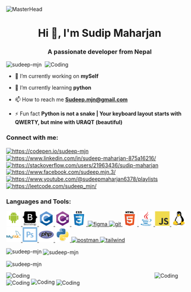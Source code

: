 ![MasterHead](https://camo.githubusercontent.com/4fa9a5bdefafee7e59ad2086429306dfc0c902d0db4d2d1fdfb534b1767d9f62/68747470733a2f2f646576656c6f706572732e67697068792e636f6d2f6272616e63682f6d61737465722f7374617469632f6170692d35313264333663303936363236383237313731303861333862626235633537642e676966)

<h1 align="center">Hi 👋, I'm Sudip Maharjan</h1>
<h3 align="center">A passionate developer from Nepal</h3>  


<img align="right" alt="Coding" width="400" src="https://i.pinimg.com/originals/8c/b4/88/8cb48892e3fa929efdab85b19eb31c90.gif">




<p align="left"> <img src="https://komarev.com/ghpvc/?username=sudeep-mjn&label=Profile%20views&color=0e75b6&style=flat" alt="sudeep-mjn" /> </p>



- 🔭 I’m currently working on **mySelf**

- 🌱 I’m currently learning **python**

- 📫 How to reach me **Sudeep.mjn@gmail.com**

- ⚡ Fun fact **Python is not a snake | Your keyboard layout starts with QWERTY, but mine with URAQT (beautiful)**

<h3 align="left">Connect with me:</h3>
<p align="left">
<a href="https://codepen.io/https://codepen.io/sudeep-mjn" target="blank"><img align="center" src="https://raw.githubusercontent.com/rahuldkjain/github-profile-readme-generator/master/src/images/icons/Social/codepen.svg" alt="https://codepen.io/sudeep-mjn" height="30" width="40" /></a>
<a href="https://linkedin.com/in/https://www.linkedin.com/in/sudeep-maharjan-875a16216/" target="blank"><img align="center" src="https://raw.githubusercontent.com/rahuldkjain/github-profile-readme-generator/master/src/images/icons/Social/linked-in-alt.svg" alt="https://www.linkedin.com/in/sudeep-maharjan-875a16216/" height="30" width="40" /></a>
<a href="https://stackoverflow.com/users/https://stackoverflow.com/users/21963436/sudip-maharjan" target="blank"><img align="center" src="https://raw.githubusercontent.com/rahuldkjain/github-profile-readme-generator/master/src/images/icons/Social/stack-overflow.svg" alt="https://stackoverflow.com/users/21963436/sudip-maharjan" height="30" width="40" /></a>
<a href="https://fb.com/https://www.facebook.com/sudeep.mjn.3/" target="blank"><img align="center" src="https://raw.githubusercontent.com/rahuldkjain/github-profile-readme-generator/master/src/images/icons/Social/facebook.svg" alt="https://www.facebook.com/sudeep.mjn.3/" height="30" width="40" /></a>
<a href="https://www.youtube.com/c/https://www.youtube.com/@sudeepmaharjan6378/playlists" target="blank"><img align="center" src="https://raw.githubusercontent.com/rahuldkjain/github-profile-readme-generator/master/src/images/icons/Social/youtube.svg" alt="https://www.youtube.com/@sudeepmaharjan6378/playlists" height="30" width="40" /></a>
<a href="https://www.leetcode.com/https://leetcode.com/sudeep_mjn/" target="blank"><img align="center" src="https://raw.githubusercontent.com/rahuldkjain/github-profile-readme-generator/master/src/images/icons/Social/leet-code.svg" alt="https://leetcode.com/sudeep_mjn/" height="30" width="40" /></a>
</p>

<h3 align="left">Languages and Tools:</h3>
<p align="left"> <a href="https://developer.android.com" target="_blank" rel="noreferrer"> <img src="https://raw.githubusercontent.com/devicons/devicon/master/icons/android/android-original-wordmark.svg" alt="android" width="40" height="40"/> </a> <a href="https://getbootstrap.com" target="_blank" rel="noreferrer"> <img src="https://raw.githubusercontent.com/devicons/devicon/master/icons/bootstrap/bootstrap-plain-wordmark.svg" alt="bootstrap" width="40" height="40"/> </a> <a href="https://www.cprogramming.com/" target="_blank" rel="noreferrer">
 <img src="https://raw.githubusercontent.com/devicons/devicon/master/icons/c/c-original.svg" alt="c" width="40" height="40"/> </a> <a href="https://www.w3schools.com/cs/" target="_blank" rel="noreferrer"> <img src="https://raw.githubusercontent.com/devicons/devicon/master/icons/csharp/csharp-original.svg" alt="csharp" width="40" height="40"/> </a> <a href="https://www.w3schools.com/css/" target="_blank" rel="noreferrer">
 <img src="https://raw.githubusercontent.com/devicons/devicon/master/icons/css3/css3-original-wordmark.svg" alt="css3" width="40" height="40"/> </a> <a href="https://www.figma.com/" target="_blank" rel="noreferrer"> 
  <img src="https://www.vectorlogo.zone/logos/figma/figma-icon.svg" alt="figma" width="40" height="40"/> </a> <a href="https://git-scm.com/" target="_blank" rel="noreferrer"> <img src="https://www.vectorlogo.zone/logos/git-scm/git-scm-icon.svg" alt="git" width="40" height="40"/> </a> <a href="https://www.w3.org/html/" target="_blank" rel="noreferrer"> <img src="https://raw.githubusercontent.com/devicons/devicon/master/icons/html5/html5-original-wordmark.svg" alt="html5" width="40" height="40"/> </a> <a href="https://www.java.com" target="_blank" rel="noreferrer">
 <img src="https://raw.githubusercontent.com/devicons/devicon/master/icons/java/java-original.svg" alt="java" width="40" height="40"/> </a> <a href="https://developer.mozilla.org/en-US/docs/Web/JavaScript" target="_blank" rel="noreferrer"> 
 <img src="https://raw.githubusercontent.com/devicons/devicon/master/icons/javascript/javascript-original.svg" alt="javascript" width="40" height="40"/> </a> <a href="https://www.linux.org/" target="_blank" rel="noreferrer">
 <img src="https://raw.githubusercontent.com/devicons/devicon/master/icons/linux/linux-original.svg" alt="linux" width="40" height="40"/> </a> <a href="https://www.mysql.com/" target="_blank" rel="noreferrer">   <!--  photoshop -->  <img src="https://raw.githubusercontent.com/devicons/devicon/master/icons/mysql/mysql-original-wordmark.svg" alt="mysql" width="40" height="40"/> </a> <a href="https://www.photoshop.com/en" target="_blank" rel="noreferrer">
  <img src="https://raw.githubusercontent.com/devicons/devicon/master/icons/photoshop/photoshop-line.svg" alt="photoshop" width="40" height="40"/> </a> <a href="https://www.php.net" target="_blank" rel="noreferrer"> <!--  php --> <img src="https://raw.githubusercontent.com/devicons/devicon/master/icons/php/php-original.svg" alt="php" width="40" height="40"/> </a> <a href="https://postman.com" target="_blank" rel="noreferrer">  <!--  pthon -->
    <img src="https://raw.githubusercontent.com/devicons/devicon/master/icons/python/python-original.svg" alt="python" width="40" height="40"/> </a> <a href="https://tailwindcss.com/" target="_blank" rel="noreferrer">  <img src="https://www.vectorlogo.zone/logos/getpostman/getpostman-icon.svg" alt="postman" width="40" height="40"/> </a> <a href="https://www.python.org" target="_blank" rel="noreferrer">
  <img src="https://www.vectorlogo.zone/logos/tailwindcss/tailwindcss-icon.svg" alt="tailwind" width="40" height="40"/> </a> </p>
<p><img align="left" src="https://github-readme-stats.vercel.app/api/top-langs?username=sudeep-mjn&show_icons=true&locale=en&layout=compact" alt="sudeep-mjn" /></p>
<p>&nbsp;<img align="center" src="https://github-readme-stats.vercel.app/api?username=sudeep-mjn&show_icons=true&locale=en" alt="sudeep-mjn" /></p>
<p><img align="center" src="https://github-readme-streak-stats.herokuapp.com/?user=sudeep-mjn&" alt="sudeep-mjn" /></p>

<img  align="left"  margin-left="60px" alt="Coding" width="400" hight="400" src="https://gifdb.com/images/high/programming-angry-punching-keyboard-fw45yh2e39g24ylb.webp">
<img  align="flex-start" margin-right="10px" alt="Coding" width="400" hight="400" src="https://media.tenor.com/10Zdx_RXqgcAAAAC/programming-crazy.gif">

 <img  align="center" alt="Coding" width="400" hight="400" src="https://gifdb.com/images/high/programming-coding-is-fun-fiery-louise-belcher-f76463c1e6wnifej.webp">
 
 <img  align="flex-start" alt="Coding" width="400" hight="400" src="https://gifdb.com/images/high/hacker-egghead-coding-lj7znezbwb0nuba4.webp">
 
 <img  align="center" alt="Coding" width="400" hight="400" src="https://gifdb.com/images/high/pixelated-programming-with-laptop-zjklhkd7y5bxanaf.webp">

